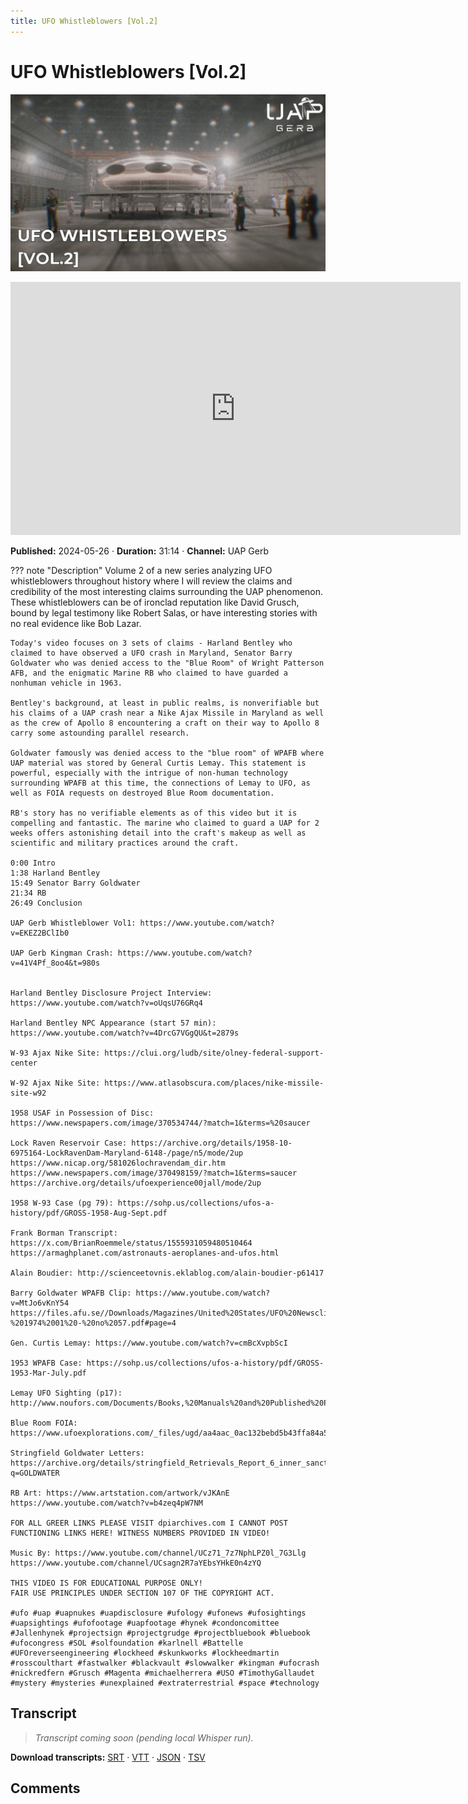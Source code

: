 ```yaml
---
title: UFO Whistleblowers [Vol.2]
---
```


# UFO Whistleblowers [Vol.2]

![thumbnail](../videos/9Xk4X41yl2M-ufo-whistleblowers-vol2/thumb.jpg)

<iframe width="720" height="405" src="https://www.youtube.com/embed/9Xk4X41yl2M" frameborder="0" allowfullscreen></iframe>

**Published:** 2024-05-26  ·  **Duration:** 31:14  ·  **Channel:** UAP Gerb

??? note "Description"
    Volume 2 of a new series analyzing UFO whistleblowers throughout history where I will review the claims and credibility of the most interesting claims surrounding the UAP phenomenon. These whistleblowers can be of ironclad reputation like David Grusch, bound by legal testimony like Robert Salas, or have interesting stories with no real evidence like Bob Lazar.
    
    Today's video focuses on 3 sets of claims - Harland Bentley who claimed to have observed a UFO crash in Maryland, Senator Barry Goldwater who was denied access to the "Blue Room" of Wright Patterson AFB, and the enigmatic Marine RB who claimed to have guarded a nonhuman vehicle in 1963.
    
    Bentley's background, at least in public realms, is nonverifiable but his claims of a UAP crash near a Nike Ajax Missile in Maryland as well as the crew of Apollo 8 encountering a craft on their way to Apollo 8 carry some astounding parallel research. 
    
    Goldwater famously was denied access to the "blue room" of WPAFB where UAP material was stored by General Curtis Lemay. This statement is powerful, especially with the intrigue of non-human technology surrounding WPAFB at this time, the connections of Lemay to UFO, as well as FOIA requests on destroyed Blue Room documentation.
    
    RB's story has no verifiable elements as of this video but it is compelling and fantastic. The marine who claimed to guard a UAP for 2 weeks offers astonishing detail into the craft's makeup as well as scientific and military practices around the craft.
    
    0:00 Intro
    1:38 Harland Bentley 
    15:49 Senator Barry Goldwater 
    21:34 RB
    26:49 Conclusion
    
    UAP Gerb Whistleblower Vol1: https://www.youtube.com/watch?v=EKEZ2BClIb0
    
    UAP Gerb Kingman Crash: https://www.youtube.com/watch?v=41V4Pf_8oo4&t=980s
    
    
    Harland Bentley Disclosure Project Interview: https://www.youtube.com/watch?v=oUqsU76GRq4
    
    Harland Bentley NPC Appearance (start 57 min): https://www.youtube.com/watch?v=4DrcG7VGgQU&t=2879s
    
    W-93 Ajax Nike Site: https://clui.org/ludb/site/olney-federal-support-center
    
    W-92 Ajax Nike Site: https://www.atlasobscura.com/places/nike-missile-site-w92
    
    1958 USAF in Possession of Disc: https://www.newspapers.com/image/370534744/?match=1&terms=%20saucer
    
    Lock Raven Reservoir Case: https://archive.org/details/1958-10-6975164-LockRavenDam-Maryland-6148-/page/n5/mode/2up
    https://www.nicap.org/581026lochravendam_dir.htm
    https://www.newspapers.com/image/370498159/?match=1&terms=saucer
    https://archive.org/details/ufoexperience00jall/mode/2up
    
    1958 W-93 Case (pg 79): https://sohp.us/collections/ufos-a-history/pdf/GROSS-1958-Aug-Sept.pdf
    
    Frank Borman Transcript: https://x.com/BrianRoemmele/status/1555931059480510464 
    https://armaghplanet.com/astronauts-aeroplanes-and-ufos.html 
    
    Alain Boudier: http://scienceetovnis.eklablog.com/alain-boudier-p61417 
    
    Barry Goldwater WPAFB Clip: https://www.youtube.com/watch?v=MtJo6vKnY54
    https://files.afu.se//Downloads/Magazines/United%20States/UFO%20Newsclipping%20Service/UFO%20Newsclipping%20Service%20-%201974%2001%20-%20no%2057.pdf#page=4 
    
    Gen. Curtis Lemay: https://www.youtube.com/watch?v=cmBcXvpbScI
    
    1953 WPAFB Case: https://sohp.us/collections/ufos-a-history/pdf/GROSS-1953-Mar-July.pdf 
    
    Lemay UFO Sighting (p17): http://www.noufors.com/Documents/Books,%20Manuals%20and%20Published%20Papers/Specialty%20UFO%20Publications/Personal%20Collection%20of%20UFO%20Publications/MUFON%20Journals/1999/07/July%201999.pdf
    
    Blue Room FOIA: https://www.ufoexplorations.com/_files/ugd/aa4aac_0ac132bebd5b43ffa84a5c5813d784c4.pdf 
    
    Stringfield Goldwater Letters: https://archive.org/details/stringfield_Retrievals_Report_6_inner_sanctum_LQ/stringfield_Retrievals_Report_2_new_sources_data_LQ/mode/2up?q=GOLDWATER 
    
    RB Art: https://www.artstation.com/artwork/vJKAnE
    https://www.youtube.com/watch?v=b4zeq4pW7NM
    
    FOR ALL GREER LINKS PLEASE VISIT dpiarchives.com I CANNOT POST FUNCTIONING LINKS HERE! WITNESS NUMBERS PROVIDED IN VIDEO!
    
    Music By: https://www.youtube.com/channel/UCz71_7z7NphLPZ0l_7G3Llg
    https://www.youtube.com/channel/UCsagn2R7aYEbsYHkE0n4zYQ
    
    THIS VIDEO IS FOR EDUCATIONAL PURPOSE ONLY! 
    FAIR USE PRINCIPLES UNDER SECTION 107 OF THE COPYRIGHT ACT.
    
    #ufo #uap #uapnukes #uapdisclosure #ufology #ufonews #ufosightings #uapsightings #ufofootage #uapfootage #hynek #condoncomittee #Jallenhynek #projectsign #projectgrudge #projectbluebook #bluebook #ufocongress #SOL #solfoundation #karlnell #Battelle #UFOreverseengineering #lockheed #skunkworks #lockheedmartin #rosscoulthart #fastwalker #blackvault #slowwalker #kingman #ufocrash #nickredfern #Grusch #Magenta #michaelherrera #USO #TimothyGallaudet #mystery #mysteries #unexplained #extraterrestrial #space #technology

## Transcript
> _Transcript coming soon (pending local Whisper run)._

**Download transcripts:** [SRT](../videos/9Xk4X41yl2M-ufo-whistleblowers-vol2/transcript.srt) · [VTT](../videos/9Xk4X41yl2M-ufo-whistleblowers-vol2/transcript.vtt) · [JSON](../videos/9Xk4X41yl2M-ufo-whistleblowers-vol2/transcript.json) · [TSV](../videos/9Xk4X41yl2M-ufo-whistleblowers-vol2/transcript.tsv)

## Comments

<script src="https://utteranc.es/client.js" repo="christophermori/ubiquitous-happiness" issue-term="pathname" label="comments" theme="github-light" crossorigin="anonymous" async></script>
